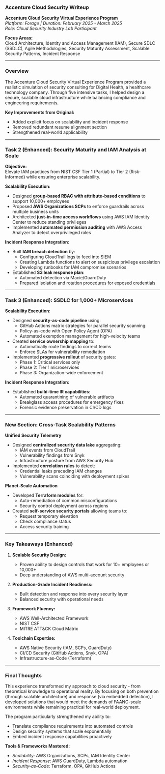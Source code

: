 
###  Accenture Cloud Security Writeup

**Accenture Cloud Security Virtual Experience Program**  
*Platform: Forage | Duration: February 2025 - March 2025*  
*Role: Cloud Security Industry Lab Participant*  

**Focus Areas:**  
Cloud Architecture, Identity and Access Management (IAM), Secure SDLC (SSDLC), Agile Methodologies, Security Maturity Assessment, Scalable Security Patterns, Incident Response  

---

### **Overview**  
The Accenture Cloud Security Virtual Experience Program provided a realistic simulation of security consulting for Digital Health, a healthcare technology company. Through five intensive tasks, I helped design a secure, scalable cloud infrastructure while balancing compliance and engineering requirements.  

**Key Improvements from Original:**  
- Added explicit focus on scalability and incident response  
- Removed redundant resume alignment section  
- Strengthened real-world applicability  

---

### **Task 2 (Enhanced): Security Maturity and IAM Analysis at Scale**  

**Objective:**  
Elevate IAM practices from NIST CSF Tier 1 (Partial) to Tier 2 (Risk-Informed) while ensuring enterprise scalability.  

**Scalability Execution:**  
- Designed **group-based RBAC with attribute-based conditions** to support 10,000+ employees  
- Proposed **AWS Organizations SCPs** to enforce guardrails across multiple business units  
- Architected **just-in-time access workflows** using AWS IAM Identity Center to reduce standing privileges  
- Implemented **automated permission auditing** with AWS Access Analyzer to detect overprivileged roles  

**Incident Response Integration:**  
- Built **IAM breach detection** by:  
  - Configuring CloudTrail logs to feed into SIEM  
  - Creating Lambda functions to alert on suspicious privilege escalation  
  - Developing runbooks for IAM compromise scenarios  
- Established **S3 leak response plan**:  
  - Automated detection via Macie/GuardDuty  
  - Prepared isolation and rotation procedures for exposed credentials  

---

### **Task 3 (Enhanced): SSDLC for 1,000+ Microservices**  

**Scalability Execution:**  
- Designed **security-as-code pipeline** using:  
  - GitHub Actions matrix strategies for parallel security scanning  
  - Policy-as-code with Open Policy Agent (OPA)  
  - Automated exemption management for high-velocity teams  
- Created **service ownership mapping** to:  
  - Automatically route findings to correct teams  
  - Enforce SLAs for vulnerability remediation  
- Implemented **progressive rollout** of security gates:  
  - Phase 1: Critical services only  
  - Phase 2: Tier 1 microservices  
  - Phase 3: Organization-wide enforcement  

**Incident Response Integration:**  
- Established **build-time IR capabilities**:  
  - Automated quarantining of vulnerable artifacts  
  - Breakglass access procedures for emergency fixes  
  - Forensic evidence preservation in CI/CD logs  

---

### **New Section: Cross-Task Scalability Patterns**  

**Unified Security Telemetry**  
- Designed **centralized security data lake** aggregating:  
  - IAM events from CloudTrail  
  - Vulnerability findings from Snyk  
  - Infrastructure posture from AWS Security Hub  
- Implemented **correlation rules** to detect:  
  - Credential leaks preceding IAM changes  
  - Vulnerability scans coinciding with deployment spikes  

**Planet-Scale Automation**  
- Developed **Terraform modules** for:  
  - Auto-remediation of common misconfigurations  
  - Security control deployment across regions  
- Created **self-service security portals** allowing teams to:  
  - Request temporary elevation  
  - Check compliance status  
  - Access security training  

---

### **Key Takeaways (Enhanced)**  

1. **Scalable Security Design:**  
   - Proven ability to design controls that work for 10+ employees or 10,000+  
   - Deep understanding of AWS multi-account security  

2. **Production-Grade Incident Readiness:**  
   - Built detection and response into every security layer  
   - Balanced security with operational needs  

3. **Framework Fluency:**  
   - AWS Well-Architected Framework  
   - NIST CSF  
   - MITRE ATT&CK Cloud Matrix  

4. **Toolchain Expertise:**  
   - AWS Native Security (IAM, SCPs, GuardDuty)  
   - CI/CD Security (GitHub Actions, Snyk, OPA)  
   - Infrastructure-as-Code (Terraform)  

---

### **Final Thoughts**  
This experience transformed my approach to cloud security - from theoretical knowledge to operational reality. By focusing on both prevention (through scalable architecture) and response (via embedded detection), I developed solutions that would meet the demands of FAANG-scale environments while remaining practical for real-world deployment.  

The program particularly strengthened my ability to:  
- Translate compliance requirements into automated controls  
- Design security systems that scale exponentially  
- Embed incident response capabilities proactively  

**Tools & Frameworks Mastered:**  
- *Scalability:* AWS Organizations, SCPs, IAM Identity Center  
- *Incident Response:* AWS GuardDuty, Lambda automation  
- *Security-as-Code:* Terraform, OPA, GitHub Actions  
